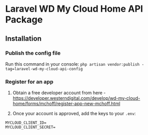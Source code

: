 # Laravel WD My Cloud Home API Package

## Installation

### Publish the config file
Run this command in your console:
`php artisan vendor:publish -tag=laravel-wd-my-cloud-api-config`

### Register for an app
1. Obtain a free developer account from here - https://developer.westerndigital.com/develop/wd-my-cloud-home/forms/mchoff/register-app-new-mchoff.html

2. Once your account is approved, add the keys to your `.env`:

```
MYCLOUD_CLIENT_ID=
MYCLOUD_CLIENT_SECRET=
```

